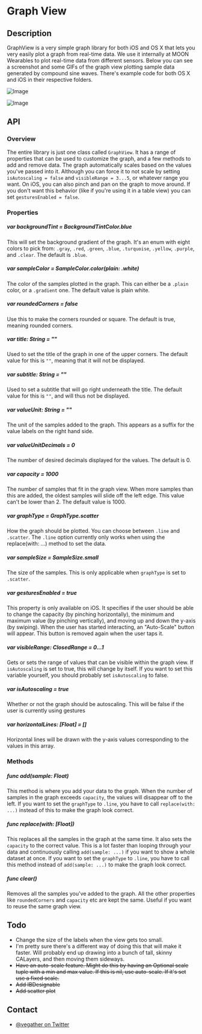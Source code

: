 # Graph View

## Description
GraphView is a very simple graph library for both iOS and OS X that lets you very easily plot a graph from real-time data. We use it internally at MOON Wearables to plot real-time data from different sensors. Below you can see a screenshot and some GIFs of the graph view plotting sample data generated by compound sine waves. There's example code for both OS X and iOS in their respective folders.

![Image](http://imgur.com/P8pfcP8.png)

![Image](http://imgur.com/aBwsPs5.gif)

## API
### Overview
The entire library is just one class called `GraphView`. It has a range of properties that can be used to customize the graph, and a few methods to add and remove data. The graph automatically scales based on the values you've passed into it. Although you can force it to not scale by setting `isAutoscaling = false` and `visibleRange = 3...5`, or whatever range you want. On iOS, you can also pinch and pan on the graph to move around. If you don't want this behavior (like if you're using it in a table view) you can set `gesturesEnabled = false`.

### Properties



##### var backgroundTint = BackgroundTintColor.blue
This will set the background gradient of the graph. It's an enum with eight colors to pick from: `.gray`, `.red`, `.green`, `.blue`, `.turquoise`, `.yellow`, `.purple`, and `.clear`. The default is `.blue`.

##### var sampleColor = SampleColor.color(plain: .white)
The color of the samples plotted in the graph. This can either be a `.plain` color, or a `.gradient` one. The default value is plain white.

##### var roundedCorners = false
Use this to make the corners rounded or square. The default is true, meaning rounded corners.

##### var title: String = ""
Used to set the title of the graph in one of the upper corners. The default value for this is `""`, meaning that it will not be displayed.

##### var subtitle: String = ""
Used to set a subtitle that will go right underneath the title. The default value for this is `""`, and will thus not be displayed.

##### var valueUnit: String = ""
The unit of the samples added to the graph. This appears as a suffix for the value labels on the right hand side.

##### var valueUnitDecimals = 0
The number of desired decimals displayed for the values. The default is 0.

##### var capacity = 1000
The number of samples that fit in the graph view. When more samples than this are added, the oldest samples will slide off the left edge. This value can't be lower than 2. The default value is 1000.

##### var graphType = GraphType.scatter
How the graph should be plotted. You can choose between `.line` and `.scatter`. The `.line` option currently only works when using the replace(with: ...) method to set the data.

##### var sampleSize = SampleSize.small
The size of the samples. This is only applicable when `graphType` is set to `.scatter`.

##### var gesturesEnabled = true
This property is only available on iOS. It specifies if the user should be able to change the capacity (by pinching horizontally), the minimum and maximum value (by pinching vertically), and moving up and down the y-axis (by swiping). When the user has started interacting, an "Auto-Scale" button will appear. This button is removed again when the user taps it.

##### var visibleRange: ClosedRange<Float> = 0...1
Gets or sets the range of values that can be visible within the graph view. If `isAutoscaling` is set to true, this will change by itself. If you want to set this variable yourself, you should probably set `isAutoscaling` to false.

##### var isAutoscaling = true
Whether or not the graph should be autoscaling. This will be false if the user is currently using gestures

##### var horizontalLines: [Float] = []
Horizontal lines will be drawn with the y-axis values corresponding to the values in this array.




### Methods
##### func add(sample: Float)
This method is where you add your data to the graph. When the number of samples in the graph exceeds `capacity`, the values will disappear off to the left. If you want to set the `graphType` to `.line`, you have to call `replace(with: ...)` instead of this to make the graph look correct.

##### func replace(with: [Float])
This replaces all the samples in the graph at the same time. It also sets the `capacity` to the correct value. This is a lot faster than looping through your data and continuously calling `add(sample: ...)` if you want to show a whole dataset at once. If you want to set the `graphType` to `.line`, you have to call this method instead of `add(sample: ...)` to make the graph look correct.

##### func clear()
Removes all the samples you've added to the graph. All the other properties like `roundedCorners` and `capacity` etc are kept the same. Useful if you want to reuse the same graph view.

## Todo
- Change the size of the labels when the view gets too small.
- I'm pretty sure there's a different way of doing this that will make it faster. Will probably end up drawing into a bunch of tall, skinny CALayers, and then moving them sideways.
- <del>Have an auto-scale feature. Might do this by having an Optional scale tuple with a min and max value. If this is nil, use auto-scale. If it's set use a fixed scale.</del>
- <del>Add IBDesignable</del>
- <del>Add scatter plot</del>

## Contact
- [@vegather on Twitter](http://www.twitter.com/vegather)
